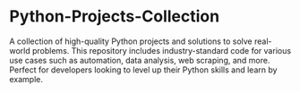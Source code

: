 # Python-Projects-Collection
A collection of high-quality Python projects and solutions to solve real-world problems. This repository includes industry-standard code for various use cases such as automation, data analysis, web scraping, and more. Perfect for developers looking to level up their Python skills and learn by example.
